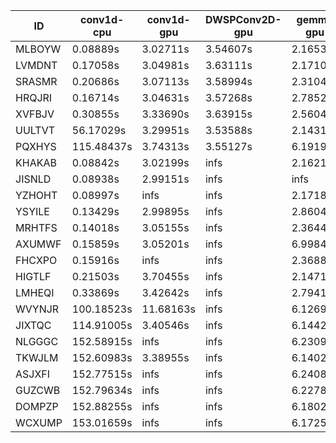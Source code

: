 |ID|conv1d-cpu|conv1d-gpu|DWSPConv2D-gpu|gemm-gpu|avg|
|-|-|-|-|-|-|
|MLBOYW|0.08889s|3.02711s|3.54607s|2.16535s|2.20685s|
|LVMDNT|0.17058s|3.04981s|3.63111s|2.17100s|2.25563s|
|SRASMR|0.20686s|3.07113s|3.58994s|2.31049s|2.29461s|
|HRQJRI|0.16714s|3.04631s|3.57268s|2.78520s|2.39283s|
|XVFBJV|0.30855s|3.33690s|3.63915s|2.56045s|2.46126s|
|UULTVT|56.17029s|3.29951s|3.53588s|2.14310s|16.28719s|
|PQXHYS|115.48437s|3.74313s|3.55127s|6.19196s|32.24268s|
|KHAKAB|0.08842s|3.02199s|infs|2.16217s|infs|
|JISNLD|0.08938s|2.99151s|infs|infs|infs|
|YZHOHT|0.08997s|infs|infs|2.17189s|infs|
|YSYILE|0.13429s|2.99895s|infs|2.86046s|infs|
|MRHTFS|0.14018s|3.05155s|infs|2.36444s|infs|
|AXUMWF|0.15859s|3.05201s|infs|6.99840s|infs|
|FHCXPO|0.15916s|infs|infs|2.36883s|infs|
|HIGTLF|0.21503s|3.70455s|infs|2.14718s|infs|
|LMHEQI|0.33869s|3.42642s|infs|2.79413s|infs|
|WVYNJR|100.18523s|11.68163s|infs|6.12690s|infs|
|JIXTQC|114.91005s|3.40546s|infs|6.14429s|infs|
|NLGGGC|152.58915s|infs|infs|6.23097s|infs|
|TKWJLM|152.60983s|3.38955s|infs|6.14026s|infs|
|ASJXFI|152.77515s|infs|infs|6.24088s|infs|
|GUZCWB|152.79634s|infs|infs|6.22786s|infs|
|DOMPZP|152.88255s|infs|infs|6.18028s|infs|
|WCXUMP|153.01659s|infs|infs|6.17251s|infs|
